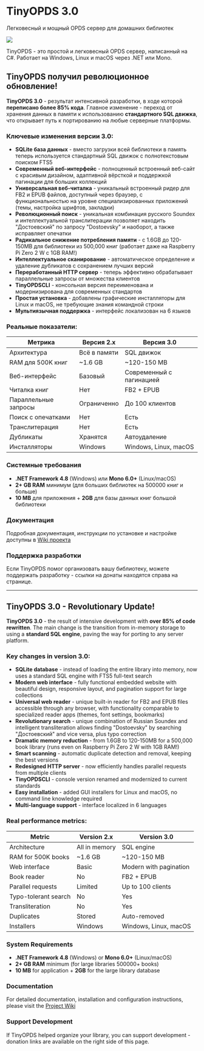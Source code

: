 # TinyOPDS 3.0
Легковесный и мощный OPDS сервер для домашних библиотек

![](https://github.com/sensboston/tinyopds/blob/master/wiki/Home_screen1-en.jpg?raw=true)

TinyOPDS - это простой и легковесный OPDS сервер, написанный на C#. Работает на Windows, Linux и macOS через .NET или Mono.

## TinyOPDS получил революционное обновление!

**TinyOPDS 3.0** - результат интенсивной разработки, в ходе которой **переписано более 85% кода**. Главное изменение - переход от хранения данных в памяти к использованию **стандартного SQL движка**, что открывает путь к портированию на любые серверные платформы.

### Ключевые изменения версии 3.0:

- **SQLite база данных** - вместо загрузки всей библиотеки в память теперь используется стандартный SQL движок с полнотекстовым поиском FTS5
- **Современный веб-интерфейс** - полноценный встроенный веб-сайт с красивым дизайном, адаптивной вёрсткой и поддержкой пагинации для больших коллекций
- **Универсальная веб-читалка** - уникальный встроенный ридер для FB2 и EPUB файлов, доступный через браузер, с функциональностью на уровне специализированных приложений (темы, настройка шрифтов, закладки)
- **Революционный поиск** - уникальная комбинация русского Soundex и интеллектуальной транслитерации позволяет находить "Достоевский" по запросу "Dostoevsky" и наоборот, а также исправляет опечатки
- **Радикальное снижение потребления памяти** - с 1.6GB до 120-150MB для библиотеки из 500,000 книг (работает даже на Raspberry Pi Zero 2 W с 1GB RAM!)
- **Интеллектуальное сканирование** - автоматическое определение и удаление дубликатов с сохранением лучших версий
- **Переработанный HTTP сервер** - теперь эффективно обрабатывает параллельные запросы от множества клиентов
- **TinyOPDSCLI** - консольная версия переименована и модернизирована для современных стандартов
- **Простая установка** - добавлены графические инсталляторы для Linux и macOS, не требующие знания командной строки
- **Мультиязычная поддержка** - интерфейс локализован на 6 языков

### Реальные показатели:

| Метрика | Версия 2.x | Версия 3.0 |
|---------|------------|------------|
| Архитектура | Всё в памяти | SQL движок |
| RAM для 500K книг | ~1.6 GB | ~120-150 MB |
| Веб-интерфейс | Базовый | Современный с пагинацией |
| Читалка книг | Нет | FB2 + EPUB |
| Параллельные запросы | Ограниченно | До 100 клиентов |
| Поиск с опечатками | Нет | Есть |
| Транслитерация | Нет | Есть |
| Дубликаты | Хранятся | Автоудаление |
| Инсталляторы | Windows | Windows, Linux, macOS |

### Системные требования

- **.NET Framework 4.8** (Windows) или **Mono 6.0+** (Linux/macOS)
- **2+ GB RAM** минимум (для больших библиотек на 500000 книг и больше)
- **10 MB** для приложения + **2GB** для базы данных книг большой библиотеки

### Документация

Подробная документация, инструкции по установке и настройке доступны в [Wiki проекта](https://github.com/sensboston/tinyopds/wiki)

### Поддержка разработки

Если TinyOPDS помог организовать вашу библиотеку, можете поддержать разработку - ссылки на донаты находятся справа на странице.

---

## TinyOPDS 3.0 - Revolutionary Update!

**TinyOPDS 3.0** - the result of intensive development with **over 85% of code rewritten**. The main change is the transition from in-memory storage to using a **standard SQL engine**, paving the way for porting to any server platform.

### Key changes in version 3.0:

- **SQLite database** - instead of loading the entire library into memory, now uses a standard SQL engine with FTS5 full-text search
- **Modern web interface** - fully functional embedded website with beautiful design, responsive layout, and pagination support for large collections
- **Universal web reader** - unique built-in reader for FB2 and EPUB files accessible through any browser, with functionality comparable to specialized reader apps (themes, font settings, bookmarks)
- **Revolutionary search** - unique combination of Russian Soundex and intelligent transliteration allows finding "Dostoevsky" by searching "Достоевский" and vice versa, plus typo correction
- **Dramatic memory reduction** - from 1.6GB to 120-150MB for a 500,000 book library (runs even on Raspberry Pi Zero 2 W with 1GB RAM!)
- **Smart scanning** - automatic duplicate detection and removal, keeping the best versions
- **Redesigned HTTP server** - now efficiently handles parallel requests from multiple clients
- **TinyOPDSCLI** - console version renamed and modernized to current standards
- **Easy installation** - added GUI installers for Linux and macOS, no command line knowledge required
- **Multi-language support** - interface localized in 6 languages

### Real performance metrics:

| Metric | Version 2.x | Version 3.0 |
|--------|------------|------------|
| Architecture | All in memory | SQL engine |
| RAM for 500K books | ~1.6 GB | ~120-150 MB |
| Web interface | Basic | Modern with pagination |
| Book reader | No | FB2 + EPUB |
| Parallel requests | Limited | Up to 100 clients |
| Typo-tolerant search | No | Yes |
| Transliteration | No | Yes |
| Duplicates | Stored | Auto-removed |
| Installers | Windows | Windows, Linux, macOS |

### System Requirements

- **.NET Framework 4.8** (Windows) or **Mono 6.0+** (Linux/macOS)
- **2+ GB RAM** minimum (for large libraries 500000+ books)
- **10 MB** for application + **2GB** for the large library database

### Documentation

For detailed documentation, installation and configuration instructions, please visit the [Project Wiki](https://github.com/sensboston/tinyopds/wiki)

### Support Development

If TinyOPDS helped organize your library, you can support development - donation links are available on the right side of this page.
